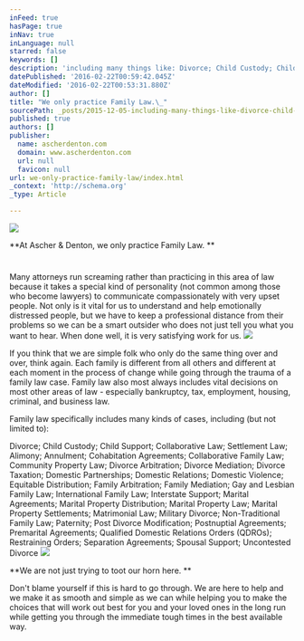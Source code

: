 ```yaml
---
inFeed: true
hasPage: true
inNav: true
inLanguage: null
starred: false
keywords: []
description: 'including many things like: Divorce; Child Custody; Child Support; Collaborative Law; Settlement Law; Alimony; Annulment; Cohabitation Agreements; Collaborative'
datePublished: '2016-02-22T00:59:42.045Z'
dateModified: '2016-02-22T00:53:31.880Z'
author: []
title: "We only practice Family Law.\_"
sourcePath: _posts/2015-12-05-including-many-things-like-divorce-child-custody-child-su.md
published: true
authors: []
publisher:
  name: ascherdenton.com
  domain: www.ascherdenton.com
  url: null
  favicon: null
url: we-only-practice-family-law/index.html
_context: 'http://schema.org'
_type: Article

---
```

![](https://s3-us-west-2.amazonaws.com/the-grid-img/p/bad35f343661833ad9f24bbbcce16a129c817e8e.jpg)

**At Ascher & Denton, we only practice Family Law. **

# 

Many attorneys run screaming rather than practicing in this area of law because it takes a special kind of personality (not common among those who become lawyers) to communicate compassionately with very upset people. Not only is it vital for us to understand and help emotionally distressed people, but we have to keep a professional distance from their problems so we can be a smart outsider who does not just tell you what you want to hear. When done well, it is very satisfying work for us.
![](https://the-grid-user-content.s3-us-west-2.amazonaws.com/ea934dd7-1474-4c8f-a4fa-d279465a3f75.JPG)

If you think that we are simple folk who only do the same thing over and over, think again. Each family is different from all others and different at each moment in the process of change while going through the trauma of a family law case. Family law also most always includes vital decisions on most other areas of law - especially bankruptcy, tax, employment, housing, criminal, and business law. 

Family law specifically includes many kinds of cases, including (but not limited to): 

Divorce; Child Custody; Child Support; Collaborative Law; Settlement Law; Alimony; Annulment; Cohabitation Agreements; Collaborative Family Law; Community Property Law; Divorce Arbitration; Divorce Mediation; Divorce Taxation; Domestic Partnerships; Domestic Relations; Domestic Violence; Equitable Distribution; Family Arbitration; Family Mediation; Gay and Lesbian Family Law; International Family Law; Interstate Support; Marital Agreements; Marital Property Distribution; Marital Property Law; Marital Property Settlements; Matrimonial Law; Military Divorce; Non-Traditional Family Law; Paternity; Post Divorce Modification; Postnuptial Agreements; Premarital Agreements; Qualified Domestic Relations Orders (QDROs); Restraining Orders; Separation Agreements; Spousal Support; Uncontested Divorce
![](https://s3-us-west-2.amazonaws.com/the-grid-img/p/7832ce54a3e09d3d7c12bc7660f68a81114187b8.jpg)

**We are not just trying to toot our horn here. **

Don't blame yourself if this is hard to go through. We are here to help and we make it as smooth and simple as we can while helping you to make the choices that will work out best for you and your loved ones in the long run while getting you through the immediate tough times in the best available way.